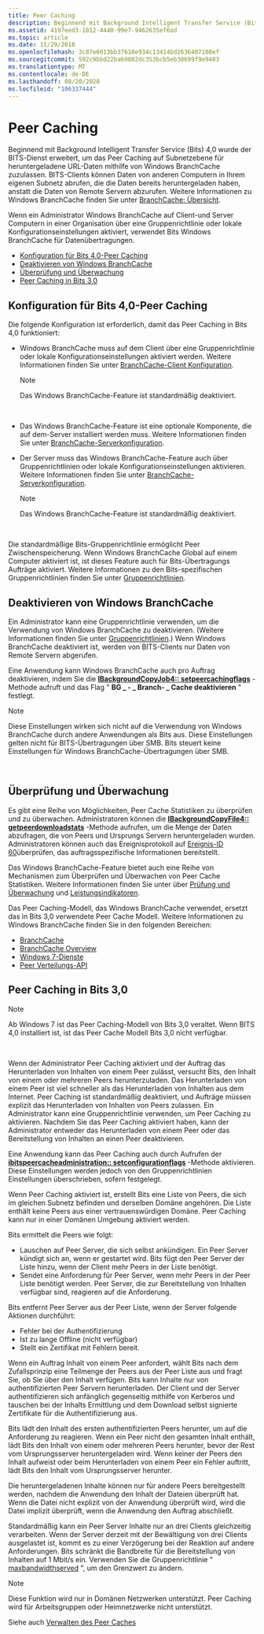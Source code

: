 ```yaml
---
title: Peer Caching
description: Beginnend mit Background Intelligent Transfer Service (Bits) 4,0 wurde der BITS-Dienst erweitert, um das Peer Caching auf Subnetzebene für heruntergeladene URL-Daten mithilfe von Windows BranchCache zuzulassen.
ms.assetid: 4197eed3-1812-4440-99e7-9462635ef6ad
ms.topic: article
ms.date: 11/29/2018
ms.openlocfilehash: 3c87e6013bb37610e934c13414bd2636407108ef
ms.sourcegitcommit: 592c9bbd22ba69802dc353bcb5eb30699f9e9403
ms.translationtype: MT
ms.contentlocale: de-DE
ms.lasthandoff: 08/20/2020
ms.locfileid: "106337444"
---
```

# <a name="peer-caching"></a>Peer Caching

Beginnend mit Background Intelligent Transfer Service (Bits) 4,0 wurde der BITS-Dienst erweitert, um das Peer Caching auf Subnetzebene für heruntergeladene URL-Daten mithilfe von Windows BranchCache zuzulassen. BITS-Clients können Daten von anderen Computern in Ihrem eigenen Subnetz abrufen, die die Daten bereits heruntergeladen haben, anstatt die Daten von Remote Servern abzurufen. Weitere Informationen zu Windows BranchCache finden Sie unter [BranchCache: Übersicht](/previous-versions/windows/it-pro/windows-7/dd755969(v=ws.10)).

Wenn ein Administrator Windows BranchCache auf Client-und Server Computern in einer Organisation über eine Gruppenrichtlinie oder lokale Konfigurationseinstellungen aktiviert, verwendet Bits Windows BranchCache für Datenübertragungen.

-   [Konfiguration für Bits 4,0-Peer Caching](#configuration-for-bits-40-peer-caching)
-   [Deaktivieren von Windows BranchCache](#disabling-windows-branchcache)
-   [Überprüfung und Überwachung](#verification-and-monitoring)
-   [Peer Caching in Bits 3,0](#peer-caching-in-bits-30)

## <a name="configuration-for-bits-40-peer-caching"></a>Konfiguration für Bits 4,0-Peer Caching

Die folgende Konfiguration ist erforderlich, damit das Peer Caching in Bits 4,0 funktioniert:

-   Windows BranchCache muss auf dem Client über eine Gruppenrichtlinie oder lokale Konfigurationseinstellungen aktiviert werden. Weitere Informationen finden Sie unter [BranchCache-Client Konfiguration](/previous-versions/windows/it-pro/windows-7/dd637820(v=ws.10)).
    > [!Note]  
    > Das Windows BranchCache-Feature ist standardmäßig deaktiviert.

     

-   Das Windows BranchCache-Feature ist eine optionale Komponente, die auf dem-Server installiert werden muss. Weitere Informationen finden Sie unter [BranchCache-Serverkonfiguration](/previous-versions/windows/it-pro/windows-7/dd637785(v=ws.10)).
-   Der Server muss das Windows BranchCache-Feature auch über Gruppenrichtlinien oder lokale Konfigurationseinstellungen aktivieren. Weitere Informationen finden Sie unter [BranchCache-Serverkonfiguration](/previous-versions/windows/it-pro/windows-7/dd637785(v=ws.10)).
    > [!Note]  
    > Das Windows BranchCache-Feature ist standardmäßig deaktiviert.

     

Die standardmäßige Bits-Gruppenrichtlinie ermöglicht Peer Zwischenspeicherung. Wenn Windows BranchCache Global auf einem Computer aktiviert ist, ist dieses Feature auch für Bits-Übertragungs Aufträge aktiviert. Weitere Informationen zu den Bits-spezifischen Gruppenrichtlinien finden Sie unter [Gruppenrichtlinien](group-policies.md).

## <a name="disabling-windows-branchcache"></a>Deaktivieren von Windows BranchCache

Ein Administrator kann eine Gruppenrichtlinie verwenden, um die Verwendung von Windows BranchCache zu deaktivieren. (Weitere Informationen finden Sie unter [Gruppenrichtlinien](group-policies.md).) Wenn Windows BranchCache deaktiviert ist, werden von BITS-Clients nur Daten von Remote Servern abgerufen.

Eine Anwendung kann Windows BranchCache auch pro Auftrag deaktivieren, indem Sie die [**IBackgroundCopyJob4:: setpeercachingflags**](/windows/desktop/api/Bits3_0/nf-bits3_0-ibackgroundcopyjob4-setpeercachingflags) -Methode aufruft und das Flag " **BG \_ - \_ Branch- \_ Cache deaktivieren** " festlegt.

> [!Note]  
> Diese Einstellungen wirken sich nicht auf die Verwendung von Windows BranchCache durch andere Anwendungen als Bits aus. Diese Einstellungen gelten nicht für BITS-Übertragungen über SMB. Bits steuert keine Einstellungen für Windows BranchCache-Übertragungen über SMB.

 

## <a name="verification-and-monitoring"></a>Überprüfung und Überwachung

Es gibt eine Reihe von Möglichkeiten, Peer Cache Statistiken zu überprüfen und zu überwachen. Administratoren können die [**IBackgroundCopyFile4:: getpeerdownloadstats**](/windows/desktop/api/Bits4_0/nf-bits4_0-ibackgroundcopyfile4-getpeerdownloadstats) -Methode aufrufen, um die Menge der Daten abzufragen, die von Peers und Ursprungs Servern heruntergeladen wurden. Administratoren können auch das Ereignisprotokoll auf [Ereignis-ID 60](/previous-versions/windows/it-pro/windows-server-2008-R2-and-2008/cc734635(v=ws.10))überprüfen, das auftragsspezifische Informationen bereitstellt.

Das Windows BranchCache-Feature bietet auch eine Reihe von Mechanismen zum Überprüfen und Überwachen von Peer Cache Statistiken. Weitere Informationen finden Sie unter über [Prüfung und Überwachung](/previous-versions/windows/it-pro/windows-7/dd637782(v=ws.10)) und [Leistungsindikatoren](/previous-versions/windows/it-pro/windows-7/dd637826(v=ws.10)).

Das Peer Caching-Modell, das Windows BranchCache verwendet, ersetzt das in Bits 3,0 verwendete Peer Cache Modell. Weitere Informationen zu Windows BranchCache finden Sie in den folgenden Bereichen:

-   [BranchCache](/previous-versions/windows/it-pro/windows-server-2012-R2-and-2012/jj127252(v=ws.11))
-   [BranchCache Overview](/previous-versions/windows/it-pro/windows-7/dd755969(v=ws.10))
-   [Windows 7-Dienste](../win7devguide/services.md)
-   [Peer Verteilungs-API](../p2psdk/peer-distribution.md)

## <a name="peer-caching-in-bits-30"></a>Peer Caching in Bits 3,0

> [!Note]  
> Ab Windows 7 ist das Peer Caching-Modell von Bits 3,0 veraltet. Wenn BITS 4,0 installiert ist, ist das Peer Cache Modell Bits 3,0 nicht verfügbar.

 

Wenn der Administrator Peer Caching aktiviert und der Auftrag das Herunterladen von Inhalten von einem Peer zulässt, versucht Bits, den Inhalt von einem oder mehreren Peers herunterzuladen. Das Herunterladen von einem Peer ist viel schneller als das Herunterladen von Inhalten aus dem Internet. Peer Caching ist standardmäßig deaktiviert, und Aufträge müssen explizit das Herunterladen von Inhalten von Peers zulassen. Ein Administrator kann eine Gruppenrichtlinie verwenden, um Peer Caching zu aktivieren. Nachdem Sie das Peer Caching aktiviert haben, kann der Administrator entweder das Herunterladen von einem Peer oder das Bereitstellung von Inhalten an einen Peer deaktivieren.

Eine Anwendung kann das Peer Caching auch durch Aufrufen der [**ibitspeercacheadministration:: setconfigurationflags**](/windows/desktop/api/Bits3_0/nf-bits3_0-ibitspeercacheadministration-setconfigurationflags) -Methode aktivieren. Diese Einstellungen werden jedoch von den Gruppenrichtlinien Einstellungen überschrieben, sofern festgelegt.

Wenn Peer Caching aktiviert ist, erstellt Bits eine Liste von Peers, die sich im gleichen Subnetz befinden und derselben Domäne angehören. Die Liste enthält keine Peers aus einer vertrauenswürdigen Domäne. Peer Caching kann nur in einer Domänen Umgebung aktiviert werden.

Bits ermittelt die Peers wie folgt:

-   Lauschen auf Peer Server, die sich selbst ankündigen. Ein Peer Server kündigt sich an, wenn er gestartet wird. Bits fügt den Peer Server der Liste hinzu, wenn der Client mehr Peers in der Liste benötigt.
-   Sendet eine Anforderung für Peer Server, wenn mehr Peers in der Peer Liste benötigt werden. Peer Server, die zur Bereitstellung von Inhalten verfügbar sind, reagieren auf die Anforderung.

Bits entfernt Peer Server aus der Peer Liste, wenn der Server folgende Aktionen durchführt:

-   Fehler bei der Authentifizierung
-   Ist zu lange Offline (nicht verfügbar)
-   Stellt ein Zertifikat mit Fehlern bereit.

Wenn ein Auftrag Inhalt von einem Peer anfordert, wählt Bits nach dem Zufallsprinzip eine Teilmenge der Peers aus der Peer Liste aus und fragt Sie, ob Sie über den Inhalt verfügen. Bits kann Inhalte nur von authentifizierten Peer Servern herunterladen. Der Client und der Server authentifizieren sich anfänglich gegenseitig mithilfe von Kerberos und tauschen bei der Inhalts Ermittlung und dem Download selbst signierte Zertifikate für die Authentifizierung aus.

Bits lädt den Inhalt des ersten authentifizierten Peers herunter, um auf die Anforderung zu reagieren. Wenn ein Peer nicht den gesamten Inhalt enthält, lädt Bits den Inhalt von einem oder mehreren Peers herunter, bevor der Rest vom Ursprungsserver heruntergeladen wird. Wenn keiner der Peers den Inhalt aufweist oder beim Herunterladen von einem Peer ein Fehler auftritt, lädt Bits den Inhalt vom Ursprungsserver herunter.

Die heruntergeladenen Inhalte können nur für andere Peers bereitgestellt werden, nachdem die Anwendung den Inhalt der Dateien überprüft hat. Wenn die Datei nicht explizit von der Anwendung überprüft wird, wird die Datei implizit überprüft, wenn die Anwendung den Auftrag abschließt.

Standardmäßig kann ein Peer Server Inhalte nur an drei Clients gleichzeitig verarbeiten. Wenn der Server derzeit mit der Bewältigung von drei Clients ausgelastet ist, kommt es zu einer Verzögerung bei der Reaktion auf andere Anforderungen. Bits schränkt die Bandbreite für die Bereitstellung von Inhalten auf 1 Mbit/s ein. Verwenden Sie die Gruppenrichtlinie " [maxbandwidthserved](group-policies.md) ", um den Grenzwert zu ändern.

> [!Note]  
> Diese Funktion wird nur in Domänen Netzwerken unterstützt. Peer Caching wird für Arbeitsgruppen oder Heimnetzwerke nicht unterstützt.

Siehe auch [Verwalten des Peer Caches](/windows/desktop/Bits/administering-the-peer-cache)
 

 

 